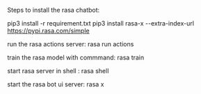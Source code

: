Steps to install the rasa chatbot:

  pip3 install -r requirement.txt
  pip3 install rasa-x --extra-index-url https://pypi.rasa.com/simple

run the rasa actions server: rasa run actions

train the rasa model with commmand: rasa train

start rasa server in shell : rasa shell

start the rasa bot ui server: rasa x
